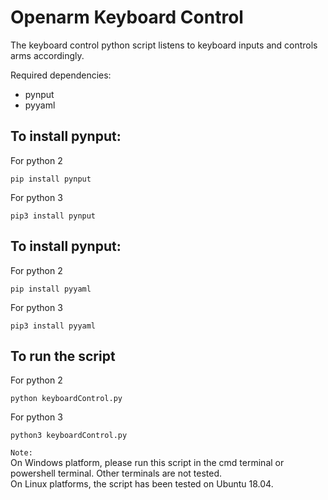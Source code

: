 # Openarm Keyboard Control
The keyboard control python script listens to keyboard inputs and controls arms accordingly.

Required dependencies: 
- pynput  
- pyyaml

## To install pynput:  
For python 2
```
pip install pynput
```

For python 3
```
pip3 install pynput
```

## To install pynput:  
For python 2
```
pip install pyyaml
```

For python 3
```
pip3 install pyyaml
```

## To run the script
For python 2
```
python keyboardControl.py
```

For python 3
```
python3 keyboardControl.py
```

`Note:`   
On Windows platform, please run this script in the cmd terminal or powershell terminal. Other terminals are not tested.  
On Linux platforms, the script has been tested on Ubuntu 18.04. 